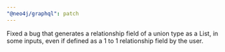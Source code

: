 ```yaml
---
"@neo4j/graphql": patch
---
```


Fixed a bug that generates a relationship field of a union type as a List, in some inputs, even if defined as a 1 to 1 relationship field by the user.
